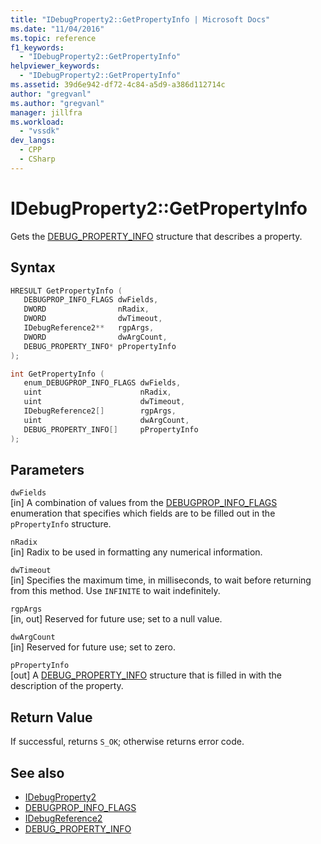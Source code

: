 ```yaml
---
title: "IDebugProperty2::GetPropertyInfo | Microsoft Docs"
ms.date: "11/04/2016"
ms.topic: reference
f1_keywords:
  - "IDebugProperty2::GetPropertyInfo"
helpviewer_keywords:
  - "IDebugProperty2::GetPropertyInfo"
ms.assetid: 39d6e942-df72-4c84-a5d9-a386d112714c
author: "gregvanl"
ms.author: "gregvanl"
manager: jillfra
ms.workload:
  - "vssdk"
dev_langs:
  - CPP
  - CSharp
---
```

# IDebugProperty2::GetPropertyInfo
Gets the [DEBUG_PROPERTY_INFO](../../../extensibility/debugger/reference/debug-property-info.md) structure that describes a property.

## Syntax

```cpp
HRESULT GetPropertyInfo ( 
   DEBUGPROP_INFO_FLAGS dwFields,
   DWORD                nRadix,
   DWORD                dwTimeout,
   IDebugReference2**   rgpArgs,
   DWORD                dwArgCount,
   DEBUG_PROPERTY_INFO* pPropertyInfo
);
```

```cpp
int GetPropertyInfo ( 
   enum_DEBUGPROP_INFO_FLAGS dwFields,
   uint                      nRadix,
   uint                      dwTimeout,
   IDebugReference2[]        rgpArgs,
   uint                      dwArgCount,
   DEBUG_PROPERTY_INFO[]     pPropertyInfo
);
```

## Parameters
`dwFields`\
[in] A combination of values from the [DEBUGPROP_INFO_FLAGS](../../../extensibility/debugger/reference/debugprop-info-flags.md) enumeration that specifies which fields are to be filled out in the `pPropertyInfo` structure.

`nRadix`\
[in] Radix to be used in formatting any numerical information.

`dwTimeout`\
[in] Specifies the maximum time, in milliseconds, to wait before returning from this method. Use `INFINITE` to wait indefinitely.

`rgpArgs`\
[in, out] Reserved for future use; set to a null value.

`dwArgCount`\
[in] Reserved for future use; set to zero.

`pPropertyInfo`\
[out] A [DEBUG_PROPERTY_INFO](../../../extensibility/debugger/reference/debug-property-info.md) structure that is filled in with the description of the property.

## Return Value
 If successful, returns `S_OK`; otherwise returns error code.

## See also
- [IDebugProperty2](../../../extensibility/debugger/reference/idebugproperty2.md)
- [DEBUGPROP_INFO_FLAGS](../../../extensibility/debugger/reference/debugprop-info-flags.md)
- [IDebugReference2](../../../extensibility/debugger/reference/idebugreference2.md)
- [DEBUG_PROPERTY_INFO](../../../extensibility/debugger/reference/debug-property-info.md)